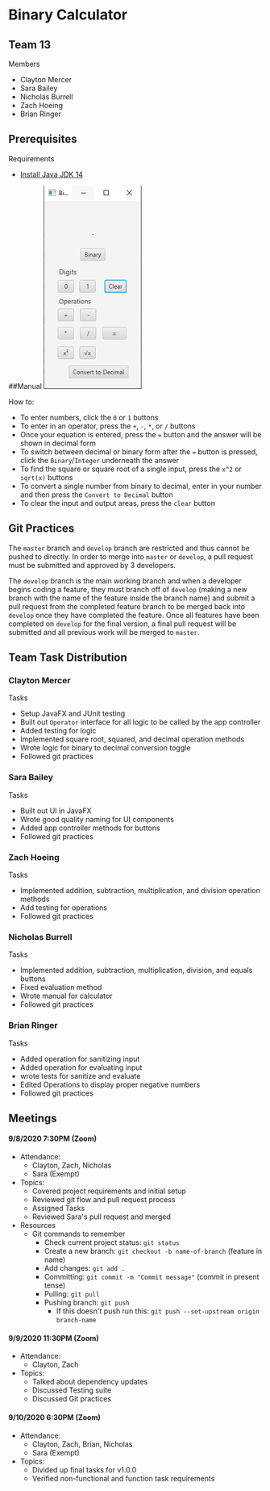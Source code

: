 # Binary Calculator
## Team 13
Members
- Clayton Mercer
- Sara Bailey
- Nicholas Burrell
- Zach Hoeing
- Brian Ringer

## Prerequisites 
Requirements
- [Install Java JDK 14](https://www.oracle.com/java/technologies/javase-jdk14-downloads.html)

##Manual
![calculator](Calculator.png)

How to:
- To enter numbers, click the <code>0</code> or <code>1</code> buttons
- To enter in an operator, press the <code>+</code>, <code>-</code>, <code>*</code>, or <code>/</code> buttons
- Once your equation is entered, press the <code>=</code> button and the answer will be shown in decimal form
- To switch between decimal or binary form after the <code>=</code> button is pressed, click the <code>Binary</code>/<code>Integer</code> underneath the answer
- To find the square or square root of a single input, press the <code>x^2</code> or <code>sqrt(x)</code> buttons
- To convert a single number from binary to decimal, enter in your number and then press the <code>Convert to Decimal</code> button
- To clear the input and output areas, press the <code>clear</code> button

## Git Practices
The <code>master</code> branch and <code>develop</code> branch are restricted and thus cannot be pushed to directly. 
In order to merge into <code>master</code> or <code>develop</code>, a pull request must be submitted and approved by 3 developers.

The <code>develop</code> branch is the main working branch and when a developer begins coding a
feature, they must branch off of <code>develop</code> (making a new branch with the name of the feature inside
the branch name) and submit a pull request from the completed feature branch to be merged back into <code>develop</code> once they have completed the feature.
Once all features have been completed on <code>develop</code> for the final version, a final pull request will be submitted and all previous
work will be merged to <code>master</code>.  

## Team Task Distribution
### Clayton Mercer
Tasks
- Setup JavaFX and JUnit testing
- Built out <code>Operator</code> interface for all logic to be called by the app controller 
- Added testing for logic
- Implemented square root, squared, and decimal operation methods
- Wrote logic for binary to decimal conversion toggle
- Followed git practices
### Sara Bailey
Tasks
- Built out UI in JavaFX
- Wrote good quality naming for UI components
- Added app controller methods for buttons
- Followed git practices
### Zach Hoeing
Tasks
- Implemented addition, subtraction, multiplication, and division operation methods
- Add testing for operations
- Followed git practices
### Nicholas Burrell
Tasks
- Implemented addition, subtraction, multiplication, division, and equals buttons
- Fixed evaluation method
- Wrote manual for calculator
- Followed git practices
### Brian Ringer
Tasks
- Added operation for sanitizing input
- Added operation for evaluating input
- wrote tests for sanitize and evaluate
- Edited Operations to display proper negative numbers
- Followed git practices
## Meetings

#### 9/8/2020 7:30PM (Zoom)

- Attendance: 
    - Clayton, Zach, Nicholas
    - Sara (Exempt)
- Topics: 
    - Covered project requirements and initial setup
    - Reviewed git flow and pull request process
    - Assigned Tasks
    - Reviewed Sara's pull request and merged
- Resources
    - Git commands to remember
        - Check current project status: <code>git status</code>
        - Create a new branch: <code>git checkout -b name-of-branch</code> (feature in name)
        - Add changes: <code>git add .</code>
        - Committing: <code>git commit -m "Commit message"</code> (commit in present tense)
        - Pulling: <code>git pull</code>
        - Pushing branch: <code>git push</code>
            - If this doesn't push run this: <code>git push --set-upstream origin branch-name</code>
            
#### 9/9/2020 11:30PM (Zoom)

- Attendance: 
    - Clayton, Zach
- Topics: 
    - Talked about dependency updates
    - Discussed Testing suite
    - Discussed Git practices

#### 9/10/2020 6:30PM (Zoom)

- Attendance: 
    - Clayton, Zach, Brian, Nicholas
    - Sara (Exempt)
- Topics: 
    - Divided up final tasks for v1.0.0
    - Verified non-functional and function task requirements

